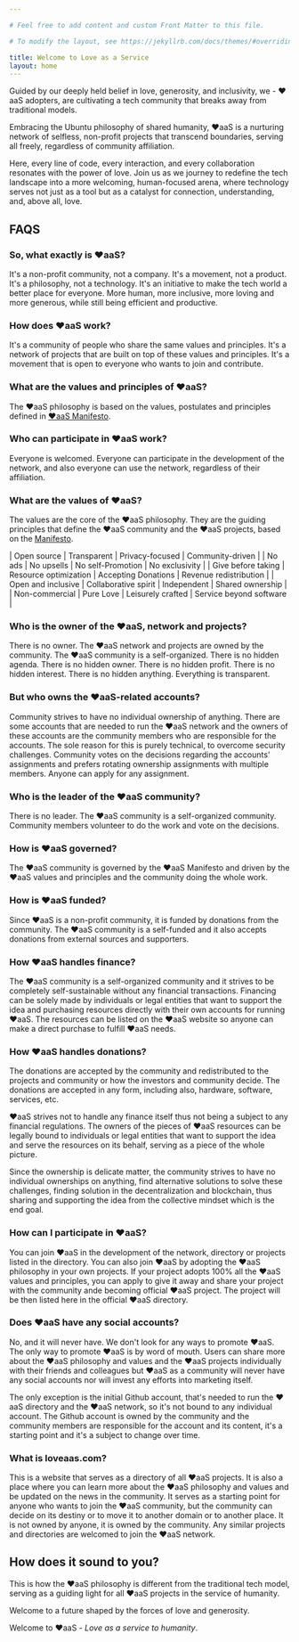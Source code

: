 ```yaml
---

# Feel free to add content and custom Front Matter to this file.

# To modify the layout, see https://jekyllrb.com/docs/themes/#overriding-theme-defaults

title: Welcome to Love as a Service
layout: home
---
```


Guided by our deeply held belief in love, generosity, and inclusivity, we - ❤aaS adopters, are cultivating a tech
community that breaks
away from traditional models.

Embracing the Ubuntu philosophy of shared humanity, ❤aaS is a nurturing network of selfless, non-profit projects that
transcend boundaries, serving all freely, regardless of community affiliation.

Here, every line of code, every interaction, and every collaboration resonates with the power of love. Join us as we
journey to redefine the tech landscape into a more welcoming, human-focused arena, where technology serves not just as a
tool but as a catalyst for connection, understanding, and, above all, love.

## **FAQS**

### **So, what exactly is ❤aaS?**

It's a non-profit community, not a company. It's a movement, not a product. It's a philosophy, not a technology. It's an
initiative to make the tech world a better place for everyone. More human, more inclusive, more loving and more
generous, while still being efficient and productive.

### **How does ❤aaS work?**

It's a community of people who share the same values and principles. It's a network of projects that are built on top of
these values and principles. It's a movement that is open to everyone who wants to join and contribute.

### **What are the values and principles of ❤aaS?**

The ❤aaS philosophy is based on the values, postulates and principles defined in [❤aaS Manifesto](/manifesto).

### **Who can participate in ❤aaS work?**

Everyone is welcomed. Everyone can participate in the development of the network, and also everyone can use the network,
regardless of their affiliation.

### **What are the values of ❤aaS?**

The values are the core of the ❤aaS philosophy. They are the guiding principles that define the ❤aaS community and the
❤aaS projects, based on the [Manifesto](/manifesto).

| Open source | Transparent | Privacy-focused | Community-driven |
| No ads | No upsells | No self-Promotion | No exclusivity |
| Give before taking | Resource optimization | Accepting Donations | Revenue redistribution |
| Open and inclusive | Collaborative spirit | Independent | Shared ownership |
| Non-commercial | Pure Love | Leisurely crafted | Service beyond software |

### **Who is the owner of the ❤aaS, network and projects?**

There is no owner. The ❤aaS network and projects are owned by the community. The ❤aaS community is a self-organized.
There is no hidden agenda. There is no hidden owner. There is no hidden profit. There is no hidden interest. There is no
hidden anything. Everything is transparent.

### **But who owns the ❤aaS-related accounts?**

Community strives to have no individual ownership of anything. There are some accounts that are needed to run the ❤aaS
network and
the owners of these accounts are the community members who are responsible for the accounts. The sole reason for this is
purely technical, to overcome security challenges. Community votes on the decisions regarding the accounts' assignments
and prefers rotating ownership assignments with multiple members. Anyone can apply for any assignment.

### **Who is the leader of the ❤aaS community?**

There is no leader. The ❤aaS community is a self-organized community. Community members volunteer to do the work and
vote on the decisions.

### **How is ❤aaS governed?**

The ❤aaS community is governed by the ❤aaS Manifesto and driven by the ❤aaS values and principles and the community
doing the whole work.

### **How is ❤aaS funded?**

Since ❤aaS is a non-profit community, it is funded by donations from the community. The ❤aaS community is a self-funded
and it also accepts donations from external sources and supporters.

### **How ❤aaS handles finance?**

The ❤aaS community is a self-organized community and it strives to be completely self-sustainable without any financial
transactions. Financing can be solely made by individuals or legal entities that want to support the idea and purchasing
resources directly with their own accounts for running ❤aaS. The resources can be listed on the ❤aaS website so anyone
can make a direct purchase to fulfill ❤aaS needs.

### **How ❤aaS handles donations?**

The donations are accepted by the community and redistributed to the projects and community or how the investors and
community decide. The donations are accepted in any form, including also, hardware, software, services, etc.

❤aaS strives not to handle any finance itself thus not being a subject to any financial regulations. The owners of the
pieces of ❤aaS resources can be legally bound to individuals or legal entities that want to support the idea and serve the
resources on its behalf, serving as a piece of the whole picture.

Since the ownership is delicate matter, the community strives to have no individual ownerships on anything, find
alternative solutions to solve these challenges, finding solution in the decentralization and blockchain, thus sharing and supporting the idea from the collective mindset which is the end goal.

### **How can I participate in ❤aaS?**

You can join ❤aaS in the development of the network, directory or projects listed in the directory. You can also join
❤aaS by adopting the
❤aaS philosophy in your own projects. If your project adopts 100% all the ❤aaS values and principles, you can apply to
give it away and share your project with the community ande becoming official ❤aaS project. The project will be then
listed here in the official
❤aaS directory.

### **Does ❤aaS have any social accounts?**

No, and it will never have. We don't look for any ways to promote ❤aaS. The only way to promote ❤aaS is by word of
mouth. Users can share more about the ❤aaS philosophy and values and the ❤aaS projects individually with their friends
and colleagues but ❤aaS as a community will never have any social accounts nor will invest any efforts into marketing
itself.

The only exception is the initial Github account, that's needed to run the ❤aaS directory and the ❤aaS network, so it's
not bound to any individual account. The Github account is owned by the community and the community members are
responsible for the account and its content, it's a starting point and it's a subject to change over time.

### **What is loveaas.com?**

This is a website that serves as a directory of all ❤aaS projects. It is also a place where you can learn more about the
❤aaS philosophy and values and be updated on the news in the community. It serves as a starting point for anyone who
wants to join the ❤aaS community, but the community can decide on its destiny or to move it to another domain or to
another place. It is not owned by anyone, it is owned by the community. Any similar projects and directories are
welcomed to join the ❤aaS network.

## How does it sound to you?

This is how the ❤aaS philosophy is different from the traditional tech model, serving as a guiding light for all ❤aaS
projects in the service of humanity.

Welcome to a future shaped by the forces of
love and generosity.

Welcome to ❤aaS - *Love as a service to humanity*.
